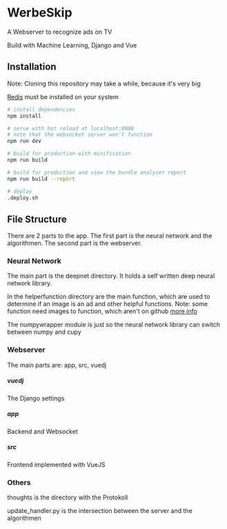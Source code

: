 # WerbeSkip
A Webserver to recognize ads on TV

Build with Machine Learning, Django and Vue

## Installation
Note: Cloning this repository may take a while, because it's very big

[Redis](https://redis.io/download) must be installed on your system
``` bash
# install dependencies
npm install

# serve with hot reload at localhost:8080
# note that the websocket server won't function
npm run dev

# build for production with minification
npm run build

# build for production and view the bundle analyzer report
npm run build --report

# deploy
.deploy.sh
```

## File Structure
There are 2 parts to the app. The first part is the neural network and
the algorithmen. The second part is the webserver.
### Neural Network
The main part is the deepnet directory. It holds a self written deep
neural network library.

In the helperfunction directory are the main function, which are used
to determine if an image is an ad and other helpful functions.
Note: some function need images to function, which aren't on github
[more info](helperfunctions/prosieben)

The numpywrapper module is just so the neural network library can
switch between numpy and cupy

### Webserver
The main parts are: app, src, vuedj
##### vuedj
The Django settings
##### app
Backend and Websocket
##### src
Frontend implemented with VueJS

### Others
thoughts is the directory with the Protokoll

update_handler.py is the intersection between the server and the algorithmen
